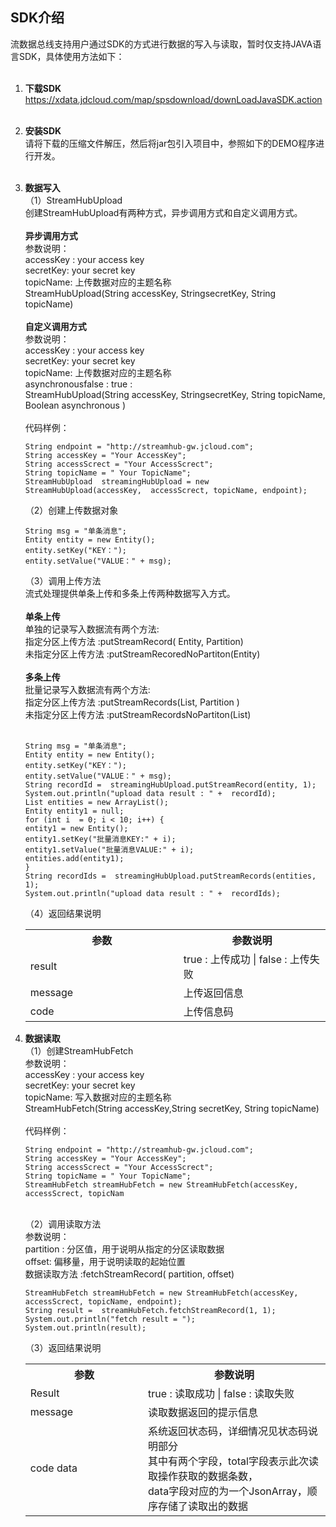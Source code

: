 ## SDK介绍<br>
流数据总线支持用户通过SDK的方式进行数据的写入与读取，暂时仅支持JAVA语言SDK，具体使用方法如下：<br><br>
1. **下载SDK**<br>
https://xdata.jdcloud.com/map/spsdownload/downLoadJavaSDK.action<br><br>
2. **安装SDK**<br>
请将下载的压缩文件解压，然后将jar包引入项目中，参照如下的DEMO程序进行开发。<br><br>
3. **数据写入**<br>
（1）StreamHubUpload<br>
创建StreamHubUpload有两种方式，异步调用方式和自定义调用方式。<br><br>
**异步调用方式**<br>
参数说明：<br>
accessKey : your access key<br>
secretKey: your secret key<br>
topicName: 上传数据对应的主题名称<br>
StreamHubUpload(String accessKey, StringsecretKey, String topicName)<br><br>
**自定义调用方式**<br>
参数说明：<br>
accessKey : your access key<br>
secretKey: your secret key<br>
topicName: 上传数据对应的主题名称<br>
asynchronousfalse : true :<br>
StreamHubUpload(String accessKey, StringsecretKey, String topicName, Boolean asynchronous )<br><br>
代码样例：<br>
    ```
    String endpoint = "http://streamhub-gw.jcloud.com";
    String accessKey = "Your AccessKey";
    String accessScrect = "Your AccessScrect";
    String topicName = " Your TopicName";
    StreamHubUpload  streamingHubUpload = new StreamHubUpload(accessKey,  accessScrect, topicName, endpoint);
    ```
    （2）创建上传数据对象<br>
    ```
    String msg = "单条消息";
    Entity entity = new Entity();
    entity.setKey("KEY：");
    entity.setValue("VALUE：" + msg);
    ```
    （3）调用上传方法<br>
    流式处理提供单条上传和多条上传两种数据写入方式。<br><br>
    **单条上传**<br>
    单独的记录写入数据流有两个方法:<br>
    指定分区上传方法 :putStreamRecord( Entity, Partition)<br>
    未指定分区上传方法 :putStreamRecoredNoPartiton(Entity)<br><br>
    **多条上传**<br>
    批量记录写入数据流有两个方法:<br>
    指定分区上传方法 :putStreamRecords(List, Partition )<br>
    未指定分区上传方法 :putStreamRecordsNoPartiton(List)<br><br>
    ```
    String msg = "单条消息";
    Entity entity = new Entity();
    entity.setKey("KEY：");
    entity.setValue("VALUE：" + msg);
    String recordId =  streamingHubUpload.putStreamRecord(entity, 1);
    System.out.println("upload data result : " +  recordId);
    List entities = new ArrayList();
    Entity entity1 = null;
    for (int i  = 0; i < 10; i++) {
    entity1 = new Entity();
    entity1.setKey("批量消息KEY:" + i);
    entity1.setValue("批量消息VALUE:" + i);
    entities.add(entity1);
    }
    String recordIds =  streamingHubUpload.putStreamRecords(entities, 1);
    System.out.println("upload data result : " +  recordIds);
    ```
    （4）返回结果说明<br>
    <table>
        <tr>
         <th width="300">参数</th>
         <th width="300">参数说明</th>
        </tr>
        <tr>
         <td>result</td>
         <td>true : 上传成功 |  false : 上传失败</td>
        </tr>
        <tr>
         <td>message</td>
         <td>上传返回信息</td>
        </tr>
        <tr>
         <td>code</td>
         <td>上传信息码</td>
        </tr>
    </table>
4. **数据读取**<br>
（1）创建StreamHubFetch<br>
参数说明：<br>
accessKey : your access key<br>
secretKey: your secret key<br>
topicName: 写入数据对应的主题名称<br>
StreamHubFetch(String accessKey,String secretKey, String topicName)<br><br>
代码样例：<br>
    ```
    String endpoint = "http://streamhub-gw.jcloud.com";
    String accessKey = "Your AccessKey";
    String accessScrect = "Your AccessScrect";
    String topicName = " Your TopicName";
    StreamHubFetch streamHubFetch = new StreamHubFetch(accessKey,  accessScrect, topicNam
    ```
    <br>
    （2）调用读取方法<br>
    参数说明：<br>
    partition : 分区值，用于说明从指定的分区读取数据<br>
    offset: 偏移量，用于说明读取的起始位置<br>
    数据读取方法 :fetchStreamRecord( partition, offset)<br>
        
    ```
    StreamHubFetch streamHubFetch = new StreamHubFetch(accessKey,  accessScrect, topicName, endpoint);
    String result =  streamHubFetch.fetchStreamRecord(1, 1);
    System.out.println("fetch result = ");
    System.out.println(result);
    ```
    （3）返回结果说明<br>
    <table>
        <tr>
         <th width="300">参数</th>
         <th width="500">参数说明</th>
        </tr>
        <tr>
         <td>Result</td>
         <td>true : 读取成功 | false : 读取失败</td>
        </tr>
        <tr>
         <td>message</td>
         <td>读取数据返回的提示信息</td>
        </tr>
        <tr>
         <td>code data</td>
         <td>系统返回状态码，详细情况见状态码说明部分<br>其中有两个字段，total字段表示此次读取操作获取的数据条数，<br>data字段对应的为一个JsonArray，顺序存储了读取出的数据</td>
        </tr>
    </table>
